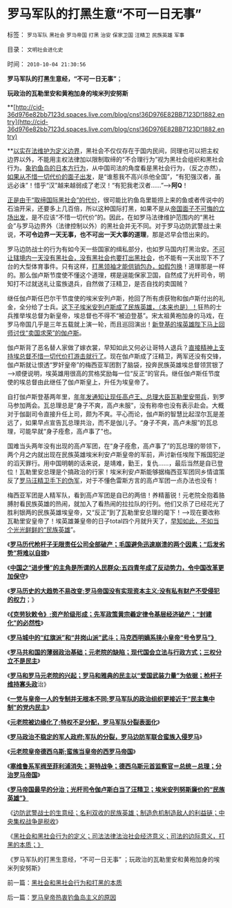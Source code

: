 # 罗马军队的打黑生意“不可一日无事”

标签： `罗马军队` `黑社会` `罗马帝国` `打黑` `治安` `保家卫国` `汪精卫` `民族英雄` `军事` 

目录： `文明社会进化史`

时间： `2010-10-04 21:30:56`

**罗马军队的打黑生意经，“不可一日无事”**；

**玩政治的瓦勒里安和黄袍加身的埃米列安努斯**

**[http://cid-36d976e82bb7123d.spaces.live.com/blog/cns!36D976E82BB7123D!1882.entry](http://cid-36d976e82bb7123d.spaces.live.com/blog/cns!36D976E82BB7123D!1882.entry)

**[以实在法维护为定义边界](../../../2010/8/1/实在法（体）与善恶无关及革命的误区.md)，黑社会不仅仅存在于国内民间，同理也可以把主权边界以外，不能用主权法律加以限制取缔的“不合理行为”视为黑社会组织和黑社会行为。[象钓鱼岛的日本方行为](http://cid-36d976e82bb7123d.spaces.live.com/blog/cns!36D976E82BB7123D!1822.entry)，从中国司法的角度看是黑社会行为，（反之亦然）。[如果从不惜一切代价的面子出发](../../../2010/9/25/“拒不妥协，不容谈判”的双边含义.md)，是“谁惹我不高兴杀他全国”，“有犯强汉者，虽远必诛”！惜乎“汉”越来越弱成了老汉！“有犯我老汉者……”——>**阿Q**！

[正是由于“取缔国际黑社会”的代价](../../../2010/9/16/侵略的定义；日本向美国宣战，中国将收回钓鱼岛.md)，很可能比钓鱼岛里能捞上来的鱼或者传说中的石油开采，还要多上几百倍，所以这种国际打黑，如果不是从[帝国面子不可悔的立场出发](../../../2009/9/29/民族主义可以是卖国手段，爱国与卖国可以逻辑等效.md)，是不应该“不惜一切代价”的。因此，在如罗马法律维护范围内的“黑社会”与罗马边界外（法律控制以外）的黑社会并无不同。对于罗马边防武警战士来说，**不可令边界一天无事，也不可出一天大事的道理**，那是迟早会悟出来的。

罗马边防战士的行为有如今天一些国家的缉私部分，也如罗马国内打黑治安。[不可让辖境内一天没有黑社会，没有黑社会也要打出黑社会](../../../2009/11/26/没事找事穷折腾.md)，也不能有一天出现下不了台的大型体育事件。只有这样，[打黑领袖才能供销包办，如假包换](../../../2009/8/27/为富不安涉黑如重庆者蠢！.md)！道理那是一样的。那么伽卢斯节度使不懂这个道理，楞是逞能保家卫国，自然成了光杆司令，明知打不过就送礼让蛮族退兵，自然做了汪精卫，是否自找的卖国贼？

继任伽卢斯任巴尔干节度使的埃米安列卢斯，抢回了所有虏获物和伽卢斯付出的礼金，全分给了士兵。[这下子埃米安列卢斯成了民族英雄，（本来也是）！](../../../2010/9/29/罗马曲线救国的光杆司令汪精卫.md)狂热的士兵推举埃总督为新皇帝，埃总督也不得不“被迫登基”。宋太祖黄袍加身的马戏，在罗马帝国几乎是三年五载就上演一轮，而且巡回演出！[新登基的埃英雄陛下马上回师讨伐“卖国求荣”的伽卢斯](../../../2010/9/29/罗马曲线救国的光杆司令汪精卫.md)。

伽卢斯背了恶名替人家做了嫁衣裳，早知如此又何必让哥特人退兵？[直接精神上支持埃总督不惜一切代价打游击就行了](../../../2009/6/30/不惜一切代价打游击，不是人民的义务.md)。现在伽卢斯成了汪精卫，两军还没有交锋，伽卢斯就让恨透“罗奸皇帝”的梅西亚军团割了脑袋，投奔民族英雄埃总督领赏银了——>顺便说明，埃英雄用很高的赏格奖励每一位“反正”的官兵。继任伽卢斯任节度使的埃总督由此继任了伽卢斯皇上，升任为埃皇帝了。

自打伽卢斯登基两年里，[年年发通知让现任高卢王、总理大臣瓦勒里安带兵](../../../2010/9/29/罗马“总统总理”政治体制改革.md)，到罗马参加两会。瓦总理总是“身子不爽，高卢未服”，没有称帝也没有表示赴会。大概对于伽副司令直接升任上司，颇为不爽。平心而论，伽卢斯的智慧比起涅尔瓦是差远了，如果早点宣告瓦总理共治，而不是伽儿子。“身子不爽，高卢未服”的瓦总理，可能早就“身子痊愈，高卢事了”也。

国难当头两年没有出现的高卢军团，在“身子痊愈，高卢事了”的瓦总理的带领下，两个月之内就出现在民族英雄埃米利安卢斯皇帝的军前，声讨新任埃陛下叛国犯逆的滔天罪行。用中国明朝的话来说，是靖难，勤王，复仇……，最后当然是自已登位！瓦勒里安总理是个搞政治的行家！埃米利安卢斯能够据梅西亚军团同乡情谊策反了[罗马汪精卫手下的伪军](../../../2009/12/11/疯狂的日本和明智的德国和法国的“卖国英雄”.md)，对于不懂色雷斯方言的高卢军团一点办法也没有！

梅西亚军团是人精军队，看到高卢军团是自已的两倍！养精蓄锐！元老院全抱着胳膊肘看民族英雄的热闹，就加入了看热闹的拉拉队的行列。他们又杀了已经花光了胜利银两的民族英雄埃皇帝，又“反正”到了瓦勒里安总理的麾下！——>现在要改称瓦勒里安皇帝了！埃英雄兼皇帝的日子total四个月就升天了，[早知如此，不如当个光光鲜鲜的“民族英雄](../../../2010/9/29/罗马边防武警战士的生意经;名利双收的民族英雄.md)”。

《[**罗马历代枪杆子无限责任公司全部破产；毛国避免迅速崩溃的两个因素；“后发劣势”将难以自拨**](../../../2010/9/24/文明古国陷入“后发劣势”将难以自拨.md)》

《[**中国之“进步慢”的主角是所谓的人民群众;五四青年成了反动势力，令中国改革更加保守**](../../../2010/9/25/进步的障碍可能是所谓的“人民群众”.md)》

《[**罗马历史的大趋势不易改变;罗马帝国没有实现资本主义;没有私有财产不受侵犯的权力**](../../../2010/9/26/罗马史是党政军阀对资产阶级胜利的历史.md)；》

《[**《克劳狄敕令》;资产阶级形成；先军政策黄宗羲定律令基层经济破产；“封建化”的必然性**](../../../2010/9/26/《克劳狄敕令》，罗马先军政策和黄宗羲定律.md)》

《[**罗马城中的“红旗派”和“井岗山派”武斗；马克西明嫡系挟小皇帝“号令罗马”》**](../../../2010/9/26/罗马城中的“红旗派”和“井岗山派”武斗.md)

《[**罗马共和国的薄弱政治基础；元老院的缺陷；现代国会立法与行政方式；三权分立不是民主**](../../../2010/9/27/罗马元老院的缺陷；三权分立不民主；现代国会；.md)》

《[**罗马和罗马元老院的兴起；罗马和雅典的民主以“爱国武装力量”为依据；枪杆子维持寡头政**](../../../2010/9/27/罗马和罗马元老院的兴起，罗马的民主权力依据.md)治》

《[**一党与皇帝一人的专制并无根本不同;罗马军队的政治组织更接近于“民主集中制”的党内民主**](../../../2010/9/27/罗马的一党和一头专制；罗马军队的民主集中制；.md)》

《[**元老院被边缘化了;特权不足分配，罗马军队分裂表面化**](../../../2010/9/28/特权不足分配，罗马军队分裂.md)》

《[**罗马政治不稳定的军人政府;军队的分裂，罗马边防军联合蛮族入侵罗马**](../../../2010/9/28/不稳定的军人政府;罗马边防军联合蛮族入侵罗马.md)》

《[**元老院皇帝德西乌斯;蛮族当皇帝的西罗马帝国**](../../../2010/9/28/元老院皇帝德西乌斯；西罗马帝国“没有灭亡”.md)》

《[**塞维鲁系军阀至菲利浦消失；哥特战争；德西乌斯元首监察官＝总统－总理；分治罗马帝国**](../../../2010/9/29/罗马“总统总理”政治体制改革.md)》

《[**罗马帝国最早的分治；光杆司令伽卢斯白当了汪精卫；埃米安列努斯廉价的“民族英雄”》**](../../../2010/9/29/罗马曲线救国的光杆司令汪精卫.md)

《[边防武警战士的生意经；名利双收的民族英雄；制造危机制造敌人的利益链；中央集权战争是税收](../../../2010/9/29/罗马边防武警战士的生意经;名利双收的民族英雄.md)》

《[黑社会和黑社会行为的定义；司法法律法治社会经济意义；司法的边际意义，打黑的本质；》](../../../2010/10/4/黑社会和黑社会行为和打黑的本质.md)

《罗马军队的打黑生意经，“不可一日无事” ；玩政治的瓦勒里安和黄袍加身的埃米列安努斯》



前一篇：[黑社会和黑社会行为和打黑的本质](../../../2010/10/4/黑社会和黑社会行为和打黑的本质.md)

后一篇：[罗马皇帝热衷钓鱼岛主义的原因](../../../2010/10/4/罗马皇帝热衷钓鱼岛主义的原因.md)